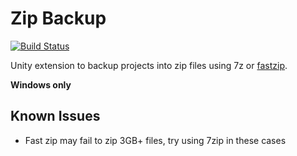 # Zip Backup

[![Build Status](https://travis-ci.com/mukaschultze/unity-zip-backup.svg?branch=master)](https://travis-ci.com/mukaschultze/unity-zip-backup)

Unity extension to backup projects into zip files using 7z or [fastzip](http://forum.unity3d.com/threads/android-faster-apk-creation-experimental.327755/).

**Windows only**

## Known Issues

- Fast zip may fail to zip 3GB+ files, try using 7zip in these cases
